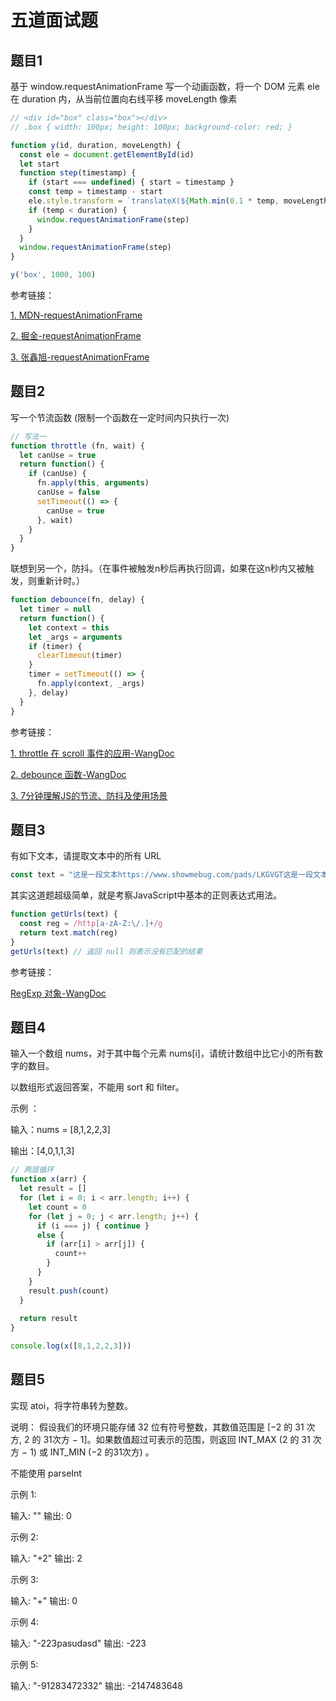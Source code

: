 # 五道面试题

## 题目1

基于 window.requestAnimationFrame 写一个动画函数，将一个 DOM 元素 ele 在 duration 内，从当前位置向右线平移 moveLength 像素

```js
// <div id="box" class="box"></div>
// .box { width: 100px; height: 100px; background-color: red; }

function y(id, duration, moveLength) {
  const ele = document.getElementById(id)
  let start
  function step(timestamp) {
    if (start === undefined) { start = timestamp }
    const temp = timestamp - start
    ele.style.transform = `translateX(${Math.min(0.1 * temp, moveLength)}px)`
    if (temp < duration) {
      window.requestAnimationFrame(step)
    }
  }
  window.requestAnimationFrame(step)
}

y('box', 1000, 100)
```

参考链接：

[1. MDN-requestAnimationFrame](https://developer.mozilla.org/zh-CN/docs/Web/API/Window/requestAnimationFrame)

[2. 掘金-requestAnimationFrame](https://juejin.cn/search?query=requestanimationframe)

[3. 张鑫旭-requestAnimationFrame](https://www.zhangxinxu.com/wordpress/2013/09/css3-animation-requestanimationframe-tween-%e5%8a%a8%e7%94%bb%e7%ae%97%e6%b3%95/)


## 题目2

写一个节流函数 (限制一个函数在一定时间内只执行一次)

```js
// 写法一
function throttle (fn, wait) {
  let canUse = true
  return function() {
    if (canUse) {
      fn.apply(this, arguments)
      canUse = false
      setTimeout(() => {
        canUse = true
      }, wait)
    }
  }
}

```

联想到另一个，防抖。（在事件被触发n秒后再执行回调，如果在这n秒内又被触发，则重新计时。）

```js
function debounce(fn, delay) {
  let timer = null
  return function() {
    let context = this
    let _args = arguments
    if (timer) {
      clearTimeout(timer)
    }
    timer = setTimeout(() => {
      fn.apply(context, _args)
    }, delay)
  }
}
```


参考链接：

[1. throttle 在 scroll 事件的应用-WangDoc](https://wangdoc.com/javascript/events/common.html#scroll-%E4%BA%8B%E4%BB%B6)

[2. debounce 函数-WangDoc](https://wangdoc.com/javascript/async/timer.html#%E5%AE%9E%E4%BE%8B%EF%BC%9Adebounce-%E5%87%BD%E6%95%B0)

[3. 7分钟理解JS的节流、防抖及使用场景](https://juejin.cn/post/6844903669389885453)



## 题目3

有如下文本，请提取文本中的所有 URL 

```js
const text = "这是一段文本https://www.showmebug.com/pads/LKGVGT这是一段文本http://www.showmebug.com这是一段文本http://showmebug.comm这是一段文本"
```

其实这道题超级简单，就是考察JavaScript中基本的正则表达式用法。

```js
function getUrls(text) {
  const reg = /http[a-zA-Z:\/.]+/g
  return text.match(reg)
}
getUrls(text) // 返回 null 则表示没有匹配的结果
```

参考链接：

[RegExp 对象-WangDoc](https://wangdoc.com/javascript/stdlib/regexp.html)

## 题目4

输入一个数组 nums，对于其中每个元素 nums[i]，请统计数组中比它小的所有数字的数目。

以数组形式返回答案，不能用 sort 和 filter。

示例 ：

输入：nums = [8,1,2,2,3]

输出：[4,0,1,1,3]

```js
// 两层循环
function x(arr) {
  let result = []
  for (let i = 0; i < arr.length; i++) {
    let count = 0
    for (let j = 0; j < arr.length; j++) {
      if (i === j) { continue }
      else {
        if (arr[i] > arr[j]) {
          count++
        }
      }
    }
    result.push(count)
  }
  
  return result
}

console.log(x([8,1,2,2,3]))
```

## 题目5

实现 atoi，将字符串转为整数。

说明：
假设我们的环境只能存储 32 位有符号整数，其数值范围是 [−2 的 31 次方, 2 的 31次方 − 1]。如果数值超过可表示的范围，则返回 INT_MAX (2 的 31 次方 − 1) 或 INT_MIN (−2 的31次方) 。

不能使用 parseInt

示例 1:

输入: ""
输出: 0

示例 2:

输入: "+2"
输出: 2

示例 3:

输入: "+"
输出: 0

示例 4:

输入: "-223pasudasd"
输出: -223

示例 5:

输入: "-91283472332"
输出: -2147483648